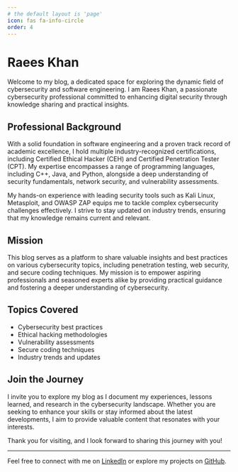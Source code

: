 ```yaml
---
# the default layout is 'page'
icon: fas fa-info-circle
order: 4
---
```


# Raees Khan

Welcome to my blog, a dedicated space for exploring the dynamic field of cybersecurity and software engineering. I am Raees Khan, a passionate cybersecurity professional committed to enhancing digital security through knowledge sharing and practical insights.

## Professional Background

With a solid foundation in software engineering and a proven track record of academic excellence, I hold multiple industry-recognized certifications, including Certified Ethical Hacker (CEH) and Certified Penetration Tester (CPT). My expertise encompasses a range of programming languages, including C++, Java, and Python, alongside a deep understanding of security fundamentals, network security, and vulnerability assessments.

My hands-on experience with leading security tools such as Kali Linux, Metasploit, and OWASP ZAP equips me to tackle complex cybersecurity challenges effectively. I strive to stay updated on industry trends, ensuring that my knowledge remains current and relevant.

## Mission

This blog serves as a platform to share valuable insights and best practices on various cybersecurity topics, including penetration testing, web security, and secure coding techniques. My mission is to empower aspiring professionals and seasoned experts alike by providing practical guidance and fostering a deeper understanding of cybersecurity.

## Topics Covered

- Cybersecurity best practices
- Ethical hacking methodologies
- Vulnerability assessments
- Secure coding techniques
- Industry trends and updates

## Join the Journey

I invite you to explore my blog as I document my experiences, lessons learned, and research in the cybersecurity landscape. Whether you are seeking to enhance your skills or stay informed about the latest developments, I aim to provide valuable content that resonates with your interests.

Thank you for visiting, and I look forward to sharing this journey with you!

---

Feel free to connect with me on [LinkedIn](https://www.linkedin.com/in/engr-raeeskhan/) or explore my projects on [GitHub](https://github.com/rae3skhan).
